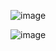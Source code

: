 ![image](https://github.com/Chaiyapa/03376836-OOP-2566-Lab-06/assets/144195729/a65f0bfc-9d81-42dc-bfd5-43fa7c8f3369)

![image](https://github.com/Chaiyapa/03376836-OOP-2566-Lab-06/assets/144195729/218ce62b-3888-42aa-98e1-fe312734cd74)
